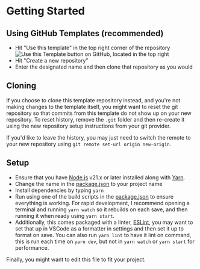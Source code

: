 # Getting Started

## Using GitHub Templates (recommended)
- Hit "Use this template" in the top right corner of the repository
![Use this Template button on GitHub, located in the top right](https://i.imgur.com/B6uise7.png)
- Hit "Create a new repository"
- Enter the designated name and then clone that repository as you would

## Cloning
If you choose to clone this template repository instead, and you're not making changes to the template itself, you might want to reset the git repository so that commits from this template do not show up on your new repository. To reset history, remove the `.git` folder and then re-create it using the new repository setup instructions 
from your git provider.

If you'd like to leave the history, you may just need to switch the remote to your new repository using `git remote set-url origin new-origin`.

## Setup
- Ensure that you have [Node.js](https://nodejs.org/en/download/package-manager) v21.x or later installed along with [Yarn](https://yarnpkg.com/).
- Change the name in the [package.json](https://github.com/LacyArchives/ts-template/blob/main/package.json) to your project name 
- Install dependencies by typing `yarn` 
- Run using one of the build scripts in the [package.json](https://github.com/LacyArchives/ts-template/blob/main/package.json) to ensure everything is working. For rapid development, I recommend opening a terminal and running `yarn watch` so it rebuilds on each save, and then running it when ready using `yarn start`. 
- Additionally, this comes packaged with a linter, [ESLint](https://eslint.org/), you may want to set that up in VSCode as a formatter in settings and then set it up to format on save. You can also run `yarn lint` to have it lint on command, this is run each time on `yarn dev`, but not in `yarn watch` or `yarn start` for performance.

Finally, you might want to edit this file to fit your project.